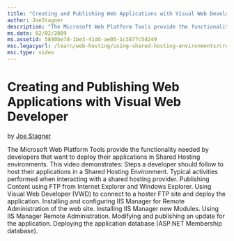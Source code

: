 ```yaml
---
title: "Creating and Publishing Web Applications with Visual Web Developer"
author: JoeStagner
description: "The Microsoft Web Platform Tools provide the functionality needed by developers that want to deploy their applications in Shared Hosting environments. This v..."
ms.date: 02/02/2009
ms.assetid: 5840be7d-1be3-41dd-ae05-1c3877c5d249
msc.legacyurl: /learn/web-hosting/using-shared-hosting-environments/creating-and-publishing-web-applications-with-visual-web-developer
msc.type: video
---
```

# Creating and Publishing Web Applications with Visual Web Developer

by [Joe Stagner](https://github.com/JoeStagner)

The Microsoft Web Platform Tools provide the functionality needed by developers that want to deploy their applications in Shared Hosting environments. This video demonstrates: Steps a developer should follow to host their applications in a Shared Hosting Environment. Typical activities performed when interacting with a shared hosting provider. Publishing Content using FTP from Internet Explorer and Windows Explorer. Using Visual Web Developer (VWD) to connect to a hoster FTP site and deploy the application. Installing and configuring IIS Manager for Remote Administration of the web site. Installing IIS Manager new Modules. Using IIS Manager Remote Administration. Modifying and publishing an update for the application. Deploying the application database (ASP.NET Membership database).
